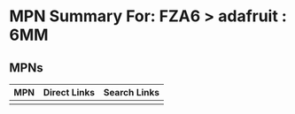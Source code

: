 



# MPN Summary For: FZA6 > adafruit : 6MM

## MPNs
  

|MPN|Direct Links|Search Links|
| :--- | :--- | :--- |
||||
